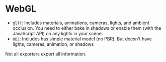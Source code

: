 # WebGL

- `glTF`: Includes materials, animations, cameras, lights, and ambient occlusion. You need to either bake in shadows or enable them (with the JavaScript API) on any lights in your scene.
- `OBJ`: Includes has simple material model (no PBR). But doesn't have lights, cameras, animation, or shadows

Not all exporters export all information.